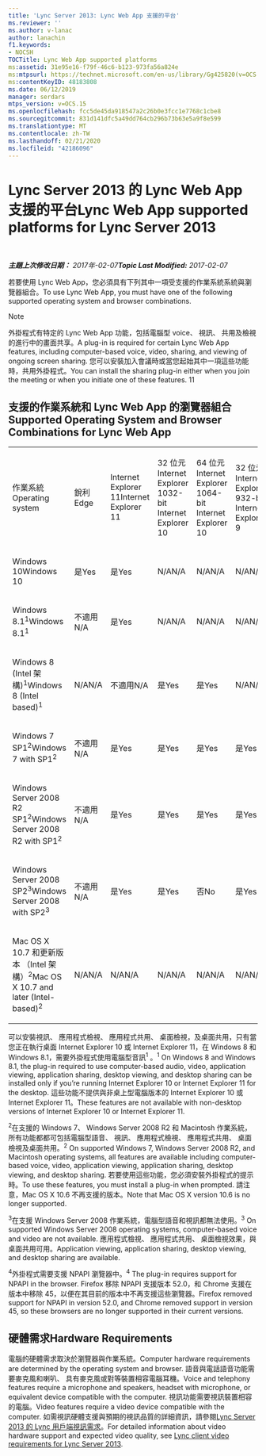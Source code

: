 ```yaml
---
title: 'Lync Server 2013: Lync Web App 支援的平台'
ms.reviewer: ''
ms.author: v-lanac
author: lanachin
f1.keywords:
- NOCSH
TOCTitle: Lync Web App supported platforms
ms:assetid: 31e95e16-f79f-46c6-b123-973fa56a824e
ms:mtpsurl: https://technet.microsoft.com/en-us/library/Gg425820(v=OCS.15)
ms:contentKeyID: 48183808
ms.date: 06/12/2019
manager: serdars
mtps_version: v=OCS.15
ms.openlocfilehash: fcc5de45da918547a2c26b0e3fcc1e7768c1cbe8
ms.sourcegitcommit: 831d141dfc5a49dd764cb296b73b63e5a9f8e599
ms.translationtype: MT
ms.contentlocale: zh-TW
ms.lasthandoff: 02/21/2020
ms.locfileid: "42186096"
---
```

<div data-xmlns="http://www.w3.org/1999/xhtml">

<div class="topic" data-xmlns="http://www.w3.org/1999/xhtml" data-msxsl="urn:schemas-microsoft-com:xslt" data-cs="https://msdn.microsoft.com/">

<div data-asp="https://msdn2.microsoft.com/asp">

# <a name="lync-web-app-supported-platforms-for-lync-server-2013"></a><span data-ttu-id="32e92-102">Lync Server 2013 的 Lync Web App 支援的平台</span><span class="sxs-lookup"><span data-stu-id="32e92-102">Lync Web App supported platforms for Lync Server 2013</span></span>

</div>

<div id="mainSection">

<div id="mainBody">

<span> </span>

<span data-ttu-id="32e92-103">_**主題上次修改日期：** 2017年-02-07_</span><span class="sxs-lookup"><span data-stu-id="32e92-103">_**Topic Last Modified:** 2017-02-07_</span></span>

<span data-ttu-id="32e92-104">若要使用 Lync Web App，您必須具有下列其中一項受支援的作業系統系統與瀏覽器組合。</span><span class="sxs-lookup"><span data-stu-id="32e92-104">To use Lync Web App, you must have one of the following supported operating system and browser combinations.</span></span>

<div>


> [!NOTE]  
> <span data-ttu-id="32e92-105">外掛程式有特定的 Lync Web App 功能，包括電腦型 voice、 視訊、 共用及檢視的進行中的畫面共享。</span><span class="sxs-lookup"><span data-stu-id="32e92-105">A plug-in is required for certain Lync Web App features, including computer-based voice, video, sharing, and viewing of ongoing screen sharing.</span></span> <span data-ttu-id="32e92-106">您可以安裝加入會議時或當您起始其中一項這些功能時，共用外掛程式。</span><span class="sxs-lookup"><span data-stu-id="32e92-106">You can install the sharing plug-in either when you join the meeting or when you initiate one of these features.</span></span> <span data-ttu-id="32e92-107">1</span><span class="sxs-lookup"><span data-stu-id="32e92-107">1</span></span><BR>



</div>

<div>

## <a name="supported-operating-system-and-browser-combinations-for-lync-web-app"></a><span data-ttu-id="32e92-108">支援的作業系統和 Lync Web App 的瀏覽器組合</span><span class="sxs-lookup"><span data-stu-id="32e92-108">Supported Operating System and Browser Combinations for Lync Web App</span></span>


<table style="width:100%;">
<colgroup>
<col style="width: 9%" />
<col style="width: 9%" />
<col style="width: 9%" />
<col style="width: 9%" />
<col style="width: 9%" />
<col style="width: 9%" />
<col style="width: 9%" />
<col style="width: 9%" />
<col style="width: 9%" />
<col style="width: 9%" />
<col style="width: 9%" />
</colgroup>
<tbody>
<tr class="odd">
<td><p><span data-ttu-id="32e92-109">作業系統</span><span class="sxs-lookup"><span data-stu-id="32e92-109">Operating system</span></span></p></td>
<td><p><span data-ttu-id="32e92-110">銳利</span><span class="sxs-lookup"><span data-stu-id="32e92-110">Edge</span></span></p></td>
<td><p><span data-ttu-id="32e92-111">Internet Explorer 11</span><span class="sxs-lookup"><span data-stu-id="32e92-111">Internet Explorer 11</span></span></p></td>
<td><p><span data-ttu-id="32e92-112">32 位元 Internet Explorer 10</span><span class="sxs-lookup"><span data-stu-id="32e92-112">32-bit Internet Explorer 10</span></span></p></td>
<td><p><span data-ttu-id="32e92-113">64 位元 Internet Explorer 10</span><span class="sxs-lookup"><span data-stu-id="32e92-113">64-bit Internet Explorer 10</span></span></p></td>
<td><p><span data-ttu-id="32e92-114">32 位元 Internet Explorer 9</span><span class="sxs-lookup"><span data-stu-id="32e92-114">32-bit Internet Explorer 9</span></span></p></td>
<td><p><span data-ttu-id="32e92-115">64 位元 Internet Explorer 9</span><span class="sxs-lookup"><span data-stu-id="32e92-115">64-bit Internet Explorer 9</span></span></p></td>
<td><p><span data-ttu-id="32e92-116">Firefox 32 位元<sup>4</sup></span><span class="sxs-lookup"><span data-stu-id="32e92-116">Firefox 32-bit<sup>4</sup></span></span></p></td>
<td><p><span data-ttu-id="32e92-117">Firefox 64 位元<sup>4</sup></span><span class="sxs-lookup"><span data-stu-id="32e92-117">Firefox 64-bit<sup>4</sup></span></span></p></td>
<td><p><span data-ttu-id="32e92-118">Safari</span><span class="sxs-lookup"><span data-stu-id="32e92-118">Safari</span></span></p></td>
<td><p><span data-ttu-id="32e92-119">Chrome<sup>4</sup></span><span class="sxs-lookup"><span data-stu-id="32e92-119">Chrome<sup>4</sup></span></span></p></td>
</tr>
<tr class="even">
<td><p><span data-ttu-id="32e92-120">Windows 10</span><span class="sxs-lookup"><span data-stu-id="32e92-120">Windows 10</span></span></p></td>
<td><p><span data-ttu-id="32e92-121">是</span><span class="sxs-lookup"><span data-stu-id="32e92-121">Yes</span></span></p></td>
<td><p><span data-ttu-id="32e92-122">是</span><span class="sxs-lookup"><span data-stu-id="32e92-122">Yes</span></span></p></td>
<td><p><span data-ttu-id="32e92-123">N/A</span><span class="sxs-lookup"><span data-stu-id="32e92-123">N/A</span></span></p></td>
<td><p><span data-ttu-id="32e92-124">N/A</span><span class="sxs-lookup"><span data-stu-id="32e92-124">N/A</span></span></p></td>
<td><p><span data-ttu-id="32e92-125">N/A</span><span class="sxs-lookup"><span data-stu-id="32e92-125">N/A</span></span></p></td>
<td><p><span data-ttu-id="32e92-126">不適用</span><span class="sxs-lookup"><span data-stu-id="32e92-126">N/A</span></span></p></td>
<td><p><span data-ttu-id="32e92-127">否</span><span class="sxs-lookup"><span data-stu-id="32e92-127">No</span></span></p></td>
<td><p><span data-ttu-id="32e92-128">否</span><span class="sxs-lookup"><span data-stu-id="32e92-128">No</span></span></p></td>
<td><p><span data-ttu-id="32e92-129">無</span><span class="sxs-lookup"><span data-stu-id="32e92-129">N/A</span></span></p></td>
<td><p><span data-ttu-id="32e92-130">否</span><span class="sxs-lookup"><span data-stu-id="32e92-130">No</span></span></p></td>
</tr>
<tr class="odd">
<td><p><span data-ttu-id="32e92-131">Windows 8.1<sup>1</sup></span><span class="sxs-lookup"><span data-stu-id="32e92-131">Windows 8.1<sup>1</sup></span></span></p></td>
<td><p><span data-ttu-id="32e92-132">不適用</span><span class="sxs-lookup"><span data-stu-id="32e92-132">N/A</span></span></p></td>
<td><p><span data-ttu-id="32e92-133">是</span><span class="sxs-lookup"><span data-stu-id="32e92-133">Yes</span></span></p></td>
<td><p><span data-ttu-id="32e92-134">N/A</span><span class="sxs-lookup"><span data-stu-id="32e92-134">N/A</span></span></p></td>
<td><p><span data-ttu-id="32e92-135">N/A</span><span class="sxs-lookup"><span data-stu-id="32e92-135">N/A</span></span></p></td>
<td><p><span data-ttu-id="32e92-136">N/A</span><span class="sxs-lookup"><span data-stu-id="32e92-136">N/A</span></span></p></td>
<td><p><span data-ttu-id="32e92-137">不適用</span><span class="sxs-lookup"><span data-stu-id="32e92-137">N/A</span></span></p></td>
<td><p><span data-ttu-id="32e92-138">否</span><span class="sxs-lookup"><span data-stu-id="32e92-138">No</span></span></p></td>
<td><p><span data-ttu-id="32e92-139">否</span><span class="sxs-lookup"><span data-stu-id="32e92-139">No</span></span></p></td>
<td><p><span data-ttu-id="32e92-140">無</span><span class="sxs-lookup"><span data-stu-id="32e92-140">N/A</span></span></p></td>
<td><p><span data-ttu-id="32e92-141">否</span><span class="sxs-lookup"><span data-stu-id="32e92-141">No</span></span></p></td>
</tr>
<tr class="even">
<td><p><span data-ttu-id="32e92-142">Windows 8 (Intel 架構)<sup>1</sup></span><span class="sxs-lookup"><span data-stu-id="32e92-142">Windows 8 (Intel based)<sup>1</sup></span></span></p></td>
<td><p><span data-ttu-id="32e92-143">N/A</span><span class="sxs-lookup"><span data-stu-id="32e92-143">N/A</span></span></p></td>
<td><p><span data-ttu-id="32e92-144">不適用</span><span class="sxs-lookup"><span data-stu-id="32e92-144">N/A</span></span></p></td>
<td><p><span data-ttu-id="32e92-145">是</span><span class="sxs-lookup"><span data-stu-id="32e92-145">Yes</span></span></p></td>
<td><p><span data-ttu-id="32e92-146">是</span><span class="sxs-lookup"><span data-stu-id="32e92-146">Yes</span></span></p></td>
<td><p><span data-ttu-id="32e92-147">N/A</span><span class="sxs-lookup"><span data-stu-id="32e92-147">N/A</span></span></p></td>
<td><p><span data-ttu-id="32e92-148">不適用</span><span class="sxs-lookup"><span data-stu-id="32e92-148">N/A</span></span></p></td>
<td><p><span data-ttu-id="32e92-149">否</span><span class="sxs-lookup"><span data-stu-id="32e92-149">No</span></span></p></td>
<td><p><span data-ttu-id="32e92-150">否</span><span class="sxs-lookup"><span data-stu-id="32e92-150">No</span></span></p></td>
<td><p><span data-ttu-id="32e92-151">無</span><span class="sxs-lookup"><span data-stu-id="32e92-151">N/A</span></span></p></td>
<td><p><span data-ttu-id="32e92-152">否</span><span class="sxs-lookup"><span data-stu-id="32e92-152">No</span></span></p></td>
</tr>
<tr class="odd">
<td><p><span data-ttu-id="32e92-153">Windows 7 SP1<sup>2</sup></span><span class="sxs-lookup"><span data-stu-id="32e92-153">Windows 7 with SP1<sup>2</sup></span></span></p></td>
<td><p><span data-ttu-id="32e92-154">不適用</span><span class="sxs-lookup"><span data-stu-id="32e92-154">N/A</span></span></p></td>
<td><p><span data-ttu-id="32e92-155">是</span><span class="sxs-lookup"><span data-stu-id="32e92-155">Yes</span></span></p></td>
<td><p><span data-ttu-id="32e92-156">是</span><span class="sxs-lookup"><span data-stu-id="32e92-156">Yes</span></span></p></td>
<td><p><span data-ttu-id="32e92-157">是</span><span class="sxs-lookup"><span data-stu-id="32e92-157">Yes</span></span></p></td>
<td><p><span data-ttu-id="32e92-158">是</span><span class="sxs-lookup"><span data-stu-id="32e92-158">Yes</span></span></p></td>
<td><p><span data-ttu-id="32e92-159">是</span><span class="sxs-lookup"><span data-stu-id="32e92-159">Yes</span></span></p></td>
<td><p><span data-ttu-id="32e92-160">否</span><span class="sxs-lookup"><span data-stu-id="32e92-160">No</span></span></p></td>
<td><p><span data-ttu-id="32e92-161">否</span><span class="sxs-lookup"><span data-stu-id="32e92-161">No</span></span></p></td>
<td><p><span data-ttu-id="32e92-162">無</span><span class="sxs-lookup"><span data-stu-id="32e92-162">N/A</span></span></p></td>
<td><p><span data-ttu-id="32e92-163">否</span><span class="sxs-lookup"><span data-stu-id="32e92-163">No</span></span></p></td>
</tr>
<tr class="even">
<td><p><span data-ttu-id="32e92-164">Windows Server 2008 R2 SP1<sup>2</sup></span><span class="sxs-lookup"><span data-stu-id="32e92-164">Windows Server 2008 R2 with SP1<sup>2</sup></span></span></p></td>
<td><p><span data-ttu-id="32e92-165">不適用</span><span class="sxs-lookup"><span data-stu-id="32e92-165">N/A</span></span></p></td>
<td><p><span data-ttu-id="32e92-166">是</span><span class="sxs-lookup"><span data-stu-id="32e92-166">Yes</span></span></p></td>
<td><p><span data-ttu-id="32e92-167">是</span><span class="sxs-lookup"><span data-stu-id="32e92-167">Yes</span></span></p></td>
<td><p><span data-ttu-id="32e92-168">是</span><span class="sxs-lookup"><span data-stu-id="32e92-168">Yes</span></span></p></td>
<td><p><span data-ttu-id="32e92-169">是</span><span class="sxs-lookup"><span data-stu-id="32e92-169">Yes</span></span></p></td>
<td><p><span data-ttu-id="32e92-170">是</span><span class="sxs-lookup"><span data-stu-id="32e92-170">Yes</span></span></p></td>
<td><p><span data-ttu-id="32e92-171">否</span><span class="sxs-lookup"><span data-stu-id="32e92-171">No</span></span></p></td>
<td><p><span data-ttu-id="32e92-172">否</span><span class="sxs-lookup"><span data-stu-id="32e92-172">No</span></span></p></td>
<td><p><span data-ttu-id="32e92-173">無</span><span class="sxs-lookup"><span data-stu-id="32e92-173">N/A</span></span></p></td>
<td><p><span data-ttu-id="32e92-174">否</span><span class="sxs-lookup"><span data-stu-id="32e92-174">No</span></span></p></td>
</tr>
<tr class="odd">
<td><p><span data-ttu-id="32e92-175">Windows Server 2008 SP2<sup>3</sup></span><span class="sxs-lookup"><span data-stu-id="32e92-175">Windows Server 2008 with SP2<sup>3</sup></span></span></p></td>
<td><p><span data-ttu-id="32e92-176">不適用</span><span class="sxs-lookup"><span data-stu-id="32e92-176">N/A</span></span></p></td>
<td><p><span data-ttu-id="32e92-177">是</span><span class="sxs-lookup"><span data-stu-id="32e92-177">Yes</span></span></p></td>
<td><p><span data-ttu-id="32e92-178">是</span><span class="sxs-lookup"><span data-stu-id="32e92-178">Yes</span></span></p></td>
<td><p><span data-ttu-id="32e92-179">否</span><span class="sxs-lookup"><span data-stu-id="32e92-179">No</span></span></p></td>
<td><p><span data-ttu-id="32e92-180">是</span><span class="sxs-lookup"><span data-stu-id="32e92-180">Yes</span></span></p></td>
<td><p><span data-ttu-id="32e92-181">否</span><span class="sxs-lookup"><span data-stu-id="32e92-181">No</span></span></p></td>
<td><p><span data-ttu-id="32e92-182">否</span><span class="sxs-lookup"><span data-stu-id="32e92-182">No</span></span></p></td>
<td><p><span data-ttu-id="32e92-183">否</span><span class="sxs-lookup"><span data-stu-id="32e92-183">No</span></span></p></td>
<td><p><span data-ttu-id="32e92-184">無</span><span class="sxs-lookup"><span data-stu-id="32e92-184">N/A</span></span></p></td>
<td><p><span data-ttu-id="32e92-185">否</span><span class="sxs-lookup"><span data-stu-id="32e92-185">No</span></span></p></td>
</tr>
<tr class="even">
<td><p><span data-ttu-id="32e92-186">Mac OS X 10.7 和更新版本 （Intel 架構）<sup>2</sup></span><span class="sxs-lookup"><span data-stu-id="32e92-186">Mac OS X 10.7 and later (Intel-based)<sup>2</sup></span></span></p></td>
<td><p><span data-ttu-id="32e92-187">N/A</span><span class="sxs-lookup"><span data-stu-id="32e92-187">N/A</span></span></p></td>
<td><p><span data-ttu-id="32e92-188">N/A</span><span class="sxs-lookup"><span data-stu-id="32e92-188">N/A</span></span></p></td>
<td><p><span data-ttu-id="32e92-189">N/A</span><span class="sxs-lookup"><span data-stu-id="32e92-189">N/A</span></span></p></td>
<td><p><span data-ttu-id="32e92-190">N/A</span><span class="sxs-lookup"><span data-stu-id="32e92-190">N/A</span></span></p></td>
<td><p><span data-ttu-id="32e92-191">N/A</span><span class="sxs-lookup"><span data-stu-id="32e92-191">N/A</span></span></p></td>
<td><p><span data-ttu-id="32e92-192">不適用</span><span class="sxs-lookup"><span data-stu-id="32e92-192">N/A</span></span></p></td>
<td><p><span data-ttu-id="32e92-193">否</span><span class="sxs-lookup"><span data-stu-id="32e92-193">No</span></span></p></td>
<td><p><span data-ttu-id="32e92-194">否</span><span class="sxs-lookup"><span data-stu-id="32e92-194">No</span></span></p></td>
<td><p><span data-ttu-id="32e92-195">是</span><span class="sxs-lookup"><span data-stu-id="32e92-195">Yes</span></span></p></td>
<td><p><span data-ttu-id="32e92-196">否</span><span class="sxs-lookup"><span data-stu-id="32e92-196">No</span></span></p></td>
</tr>
</tbody>
</table>


<span data-ttu-id="32e92-197">可以安裝視訊、 應用程式檢視、 應用程式共用、 桌面檢視，及桌面共用，只有當您正在執行桌面 Internet Explorer 10 或 Internet Explorer 11，在 Windows 8 和 Windows 8.1，需要外掛程式使用電腦型音訊<sup>1</sup> 。</span><span class="sxs-lookup"><span data-stu-id="32e92-197"><sup>1</sup> On Windows 8 and Windows 8.1, the plug-in required to use computer-based audio, video, application viewing, application sharing, desktop viewing, and desktop sharing can be installed only if you’re running Internet Explorer 10 or Internet Explorer 11 for the desktop.</span></span> <span data-ttu-id="32e92-198">這些功能不提供與非桌上型電腦版本的 Internet Explorer 10 或 Internet Explorer 11。</span><span class="sxs-lookup"><span data-stu-id="32e92-198">These features are not available with non-desktop versions of Internet Explorer 10 or Internet Explorer 11.</span></span>

<span data-ttu-id="32e92-199"><sup>2</sup>在支援的 Windows 7、 Windows Server 2008 R2 和 Macintosh 作業系統，所有功能都都可包括電腦型語音、 視訊、 應用程式檢視、 應用程式共用、 桌面檢視及桌面共用。</span><span class="sxs-lookup"><span data-stu-id="32e92-199"><sup>2</sup> On supported Windows 7, Windows Server 2008 R2, and Macintosh operating systems, all features are available including computer-based voice, video, application viewing, application sharing, desktop viewing, and desktop sharing.</span></span> <span data-ttu-id="32e92-200">若要使用這些功能，您必須安裝外掛程式的提示時。</span><span class="sxs-lookup"><span data-stu-id="32e92-200">To use these features, you must install a plug-in when prompted.</span></span> <span data-ttu-id="32e92-201">請注意，Mac OS X 10.6 不再支援的版本。</span><span class="sxs-lookup"><span data-stu-id="32e92-201">Note that Mac OS X version 10.6 is no longer supported.</span></span>

<span data-ttu-id="32e92-202"><sup>3</sup>在支援 Windows Server 2008 作業系統，電腦型語音和視訊都無法使用。</span><span class="sxs-lookup"><span data-stu-id="32e92-202"><sup>3</sup> On supported Windows Server 2008 operating systems, computer-based voice and video are not available.</span></span> <span data-ttu-id="32e92-203">應用程式檢視、 應用程式共用、 桌面檢視效果，與桌面共用可用。</span><span class="sxs-lookup"><span data-stu-id="32e92-203">Application viewing, application sharing, desktop viewing, and desktop sharing are available.</span></span>

<span data-ttu-id="32e92-204"><sup>4</sup>外掛程式需要支援 NPAPI 瀏覽器中。</span><span class="sxs-lookup"><span data-stu-id="32e92-204"><sup>4</sup>  The plug-in requires support for NPAPI in the browser.</span></span> <span data-ttu-id="32e92-205">Firefox 移除 NPAPI 支援版本 52.0，和 Chrome 支援在版本中移除 45，以便在其目前的版本中不再支援這些瀏覽器。</span><span class="sxs-lookup"><span data-stu-id="32e92-205">Firefox removed support for NPAPI in version 52.0, and Chrome removed support in version 45, so these browsers are no longer supported in their current versions.</span></span>

</div>

<div>

## <a name="hardware-requirements"></a><span data-ttu-id="32e92-206">硬體需求</span><span class="sxs-lookup"><span data-stu-id="32e92-206">Hardware Requirements</span></span>

<span data-ttu-id="32e92-207">電腦的硬體需求取決於瀏覽器與作業系統。</span><span class="sxs-lookup"><span data-stu-id="32e92-207">Computer hardware requirements are determined by the operating system and browser.</span></span> <span data-ttu-id="32e92-208">語音與電話語音功能需要麥克風和喇叭、 具有麥克風或對等裝置相容電腦耳機。</span><span class="sxs-lookup"><span data-stu-id="32e92-208">Voice and telephony features require a microphone and speakers, headset with microphone, or equivalent device compatible with the computer.</span></span> <span data-ttu-id="32e92-209">視訊功能需要視訊裝置相容的電腦。</span><span class="sxs-lookup"><span data-stu-id="32e92-209">Video features require a video device compatible with the computer.</span></span> <span data-ttu-id="32e92-210">如需視訊硬體支援與預期的視訊品質的詳細資訊，請參閱[Lync Server 2013 的 Lync 用戶端視訊需求](lync-server-2013-lync-client-video-requirements.md)。</span><span class="sxs-lookup"><span data-stu-id="32e92-210">For detailed information about video hardware support and expected video quality, see [Lync client video requirements for Lync Server 2013](lync-server-2013-lync-client-video-requirements.md).</span></span>

</div>

</div>

<span> </span>

</div>

</div>

</div>

